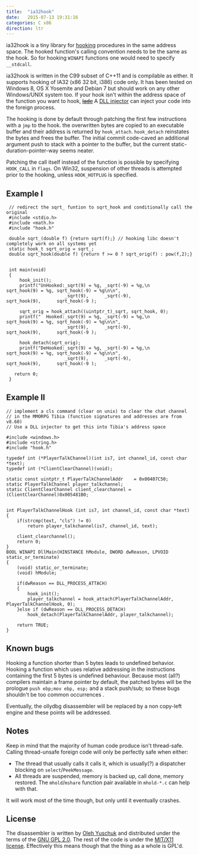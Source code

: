 ```yaml
---
title:  "ia32hook"
date:   2015-07-13 19:31:16
categories: C x86
direction: ltr
---
```

ia32hook is a tiny library for [hooking][] procedures in the same address space. The hooked function's calling convention needs to be the same as the hook. So for hooking `WINAPI` functions one would need to specify `__stdcall`.

ia32hook is written in the C99 subset of C++11 and is compilable as either. It supports hooking of IA32 (x86 32 bit, i386) code only. It has been tested on Windows 8, OS X Yosemite and Debian 7 but should work on any other Windows/UNIX system too. If your hook isn't within the address space of the function you want to hook, <s>[lade][]</s> A [DLL injector][] can inject your code into the foreign process.

The hooking is done  by default through patching the first few instructions with a `jmp` to the hook. the overwritten bytes are copied to an executable buffer and their address is returned by `hook_attach`. `hook_detach` reinstates the bytes and frees the buffer. The initial commit code-caved an additional argument push to stack with a pointer to the buffer, but the current static-duration-pointer-way seems neater.

Patching the call itself instead of the function is possible by specifying `HOOK_CALL` in `flags`. On Win32, suspension of other threads is attempted prior to the hooking, unless `HOOK_HOTPLUG` is specified.

## Example I
	 // redirect the sqrt_ funtion to sqrt_hook and conditionally call the original
	 #include <stdio.h>
	 #include <math.h>	
	 #include "hook.h"
	
	 double sqrt_(double f) {return sqrt(f);} // hooking libc doesn't completely work on all systems yet
	 static hook_t sqrt_orig = sqrt_;
	 double sqrt_hook(double f) {return f >= 0 ? sqrt_orig(f) : pow(f,2);}
	   
	
	 int main(void)
	 {
		 hook_init();
	     printf("UnHooked:_sqrt(9) = %g, _sqrt(-9) = %g,\n         sqrt_hook(9) = %g, sqrt_hook(-9) = %g\n\n", 
						  _sqrt(9),		 _sqrt(-9),		  		   sqrt_hook(9),	  sqrt_hook(-9 );
	
	     sqrt_orig = hook_attach((uintptr_t)_sqrt, sqrt_hook, 0);
	     printf("  Hooked:_sqrt(9) = %g, _sqrt(-9) = %g,\n         sqrt_hook(9) = %g, sqrt_hook(-9) = %g\n\n", 
						  _sqrt(9),		 _sqrt(-9),		  		   sqrt_hook(9),	  sqrt_hook(-9 );
	
	     hook_detach(sqrt_orig);	
	     printf("DeHooked:_sqrt(9) = %g, _sqrt(-9) = %g,\n         sqrt_hook(9) = %g, sqrt_hook(-9) = %g\n\n", 
						  _sqrt(9),		 _sqrt(-9),		  		   sqrt_hook(9),	  sqrt_hook(-9 );
	
	   return 0;
	 }  

## Example II
	// implement a cls command (clear on unix) to clear the chat channel
	// in the MMORPG Tibia (function signatures and addresses are from v8.60)
	// Use a DLL injector to get this into Tibia's address space

	#include <windows.h>
	#include <string.h>
	#include "hook.h"

	typedef int (*PlayerTalkChannel)(int is7, int channel_id, const char *text);
	typedef int (*ClientClearChannel)(void);

	static const uintptr_t PlayerTalkChannelAddr 	= 0x00407C50;
	static PlayerTalkChannel player_talkchannel;
	static ClientClearChannel client_clearchannel = (ClientClearChannel)0x005481B0;

	
	int PlayerTalkChannelHook (int is7, int channel_id, const char *text)
	{
		if(strcmp(text, "cls") != 0)
			return player_talkchannel(is7, channel_id, text);

		client_clearchannel();
		return 0;
	}
	BOOL WINAPI DllMain(HINSTANCE hModule, DWORD dwReason, LPVOID static_or_terminate)
	{
		(void) static_or_terminate;
		(void) hModule;
		
		if(dwReason == DLL_PROCESS_ATTACH)
		{
			hook_init();
			player_talkchannel = hook_attach(PlayerTalkChannelAddr, PlayerTalkChannelHook, 0);
		}else if (dwReason == DLL_PROCESS_DETACH)
			hook_detach(PlayerTalkChannelAddr, player_talkchannel);

		return TRUE;
	}
	
## Known bugs
Hooking a function shorter than 5 bytes leads to undefined behavior. Hooking a function which uses relative addressing in the instructions containing the first 5 bytes is undefined behaviour. Because most (all?) compilers maintain a frame pointer by default, the patched bytes will be the prologue `push ebp;mov ebp, esp;` and a stack push/sub; so these bugs shouldn't be too common occurrences .

Eventually, the ollydbg disassembler will be replaced by a non copy-left engine and these points will be addressed.

## Notes
Keep in mind that the majority of human code produce isn't thread-safe. Calling thread-unsafe foreign code will only be perfectly safe when either:
* The thread that usually calls it calls it, which is usually(?) a dispatcher blocking on `select`/`PeekMessage`.
* All threads are suspended, memory is backed up, call done, memory restored. The `mhold`/`mshare` function pair available in `mhold-*.c` can help with that.

It will work most of the time though, but only until it eventually crashes.

## License
The disassembler is written by [Oleh Yuschuk][] and distributed under the terms of the [GNU GPL 2.0][]. The rest of the code is under the [MIT/X11 license][]. Effectively this means though that the thing as a whole is GPL'd.

[lade]: https://github.com/a3f/lade
[hooking]: https://en.wikipedia.org/wiki/Hooking
[DLL injector]: https://en.wikipedia.org/wiki/DLL_injection
[Oleh Yuschuk]: http://www.ollydbg.de/
[GNU GPL 2.0]: https://www.gnu.org/licenses/gpl-2.0.html
[MIT/X11 license]: https://github.com/a3f/ia32hook/blob/master/LICENSE
